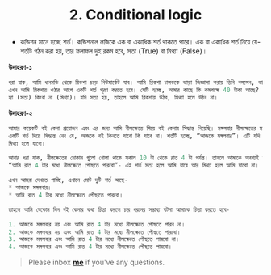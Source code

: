 <h1><p align="center">2. Conditional logic</p></h1>

* কন্ডিশন মানে হচ্ছে শর্ত। কন্ডিশনাল লজিকে এক বা একাধিক শর্ত থাকতে পারে।  এক বা একাধিক শর্ত নিয়ে যে-শর্তটি গঠন করা হয়, তার ফলাফল দুই রকম হবে, সত্য (True) বা মিথ্যা (False)। 

**উদাহরণ-১**

```python
ধরা‍‍‍‍ যাক, আমি ধানমন্ডি থেকে রিকশা চড়ে নিউমার্কেট যাব। আমি রিকশা চালককে ভাড়া জিজ্ঞাসা করায় তিনি বললেন, ভাড়া 40 টাকা, একদাম। 
এখন আমি রিকশায় ওঠার আগে একটি শর্ত পূরণ করতে হবে। সেটি হচ্ছে, আমার কাছে কি কমপক্ষে 40 টাকা আছে? এর উত্তর দুই রকম হতে পারে- 
হ্যা (সত্য) কিংবা না (মিথ্যা)। যদি সত্য হয়, তাহলে আমি রিকশায় উঠব, মিথ্যা হলে উঠব না।
```

**উদাহরণ-২**

```python
আমার কয়েকটি বই কেনা প্রয়োজন এবং এর জন্য আমি নীলক্ষেতে গিয়ে বই কেনার সিদ্ধান্ত নিয়েছি। মঙ্গলবার নীলক্ষেতের মার্কেট বন্ধ থাকে। তাই আমি 
একটি শর্ত দিয়ে সিদ্ধান্ত নেব যে, আজকে বই কিনতে যাবো কি যাবে না। শর্তটি হচ্ছে, “আজকে মঙ্গলবার”। এটি যদি সত্য হয়, তাহলে আমি যাবো না, 
মিথ্যা হলে যাবো।

আবার ধরা যাক, নীলক্ষেতের দোকান গুলো খোলা থাকে সকাল 10 টা থেকে রাত 4 টা পর্যন্ত। তাহলে আমাকে অবশ্যই আরেকটি শর্ত পূরণ করতে হবে। 
“আমি রাত 4 টার মধ্যে নীলক্ষেতে পৌছতে পারবো”- এই শর্ত সত্য হলে আমি যাবে আর মিথ্যা হলে আমি যাবো না। 

এখন আমরা দেখতে পাচ্ছি, এখানে মোট দুটি শর্ত আছে- 
* আজকে মঙ্গলবার।
* আমি রাত 4 টার মধ্যে নীলক্ষেতে পৌছাতে পারবো। 

তাহলে আমি যেকোন দিন বই কেনার কথা চিন্তা করলে চার ধরনের সম্ভাব্য ঘটনা আমাকে চিন্তা করতে হবে- 

‍1. আজকে মঙ্গলবার নয় এবং আমি রাত 4 টার মধ্যে নীলক্ষেতে পৌছতে পারব না।
2. আজকে মঙ্গলবার নয় এবং আমি রাত 4 টার মধ্যে নীলক্ষেতে পৌছতে পারবো।
3. আজকে মঙ্গলবার এবং আমি রাত 4 টার মধ্যে নীলক্ষেতে পৌছতে পারবো না।
4. আজকে মঙ্গলবার এবং আমি রাত 4 টার মধ্যে নীলক্ষেতে পৌছতে পারবো। 
```

> Please inbox **[me](https://www.facebook.com/shoriot)** if you've any questions.